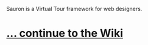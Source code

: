 Sauron is a Virtual Tour framework for web designers.

# [... continue to the Wiki](http://code.google.com/p/sauron-virtualtour/wiki/Home) #